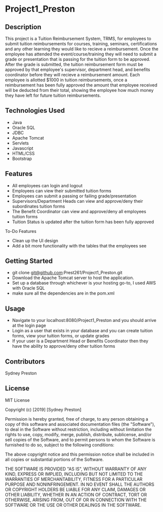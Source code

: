 # Project1_Preston

## Description

This project is a Tuition Reimbursement System, TRMS, for employees to submit tuition reimbursements for courses, training, seminars, certifications and any other learning they would like to recieve a reimbursement. Once the employee has attended the event/course/training they will need to submit a grade or presentation that is passing for the tuition form to be approved. After the grade is submitted, the tuition reimbursement form must be approved by that employee's supervisor, department head, and benefits coordinator before they will recieve a reimbursement amount. Each employee is allotted $1000 in tuition reimbursements, once a reimbursement has been fully approved the amount that employee received will be deducted from their total, showing the employee how much money they have left for future tuition reimbursements.

## Technologies Used
* Java
* Oracle SQL
* JDBC
* Apache Tomcat
* Servlets
* Javascript
* HTML/CSS
* Bootstrap

## Features
* All employees can login and logout
* Employees can view their submitted tuition forms
* Employees can submit a passing or failing grade/presentation
* Supervisors/Department Heads can view and approve/deny their subordinates tuition forms
* The Benefit Coordinator can view and approve/deny all employees tuition forms
* Tuition Status is updated after the tuition form has been fully approved

To-Do Features
* Clean up the UI design
* Add a bit more functionality with the tables that the employees see

## Getting Started
* git clone git@github.com:Prest261/Project1_Preston.git
* Download the Apache Tomcat server to host the application.
* Set up a database through whichever is your hosting go-to, I used AWS with Oracle SQL
* make sure all the dependencies are in the pom.xml

## Usage
* Navigate to your localhost:8080/Project1_Preston and you should arrive at the login page
* Login as a user that exists in your database and you can create tuition forms, view your tuition forms, or update grades
* If your user is a Department Head or Benefits Coordinator then they have the ability to approve/deny other tuition forms

## Contributors
Sydney Preston

## License
MIT License

Copyright (c) [2019] [Sydney Preston]

Permission is hereby granted, free of charge, to any person obtaining a copy of this software and associated documentation files (the "Software"), to deal in the Software without restriction, including without limitation the rights to use, copy, modify, merge, publish, distribute, sublicense, and/or sell copies of the Software, and to permit persons to whom the Software is furnished to do so, subject to the following conditions:

The above copyright notice and this permission notice shall be included in all copies or substantial portions of the Software.

THE SOFTWARE IS PROVIDED "AS IS", WITHOUT WARRANTY OF ANY KIND, EXPRESS OR IMPLIED, INCLUDING BUT NOT LIMITED TO THE WARRANTIES OF MERCHANTABILITY, FITNESS FOR A PARTICULAR PURPOSE AND NONINFRINGEMENT. IN NO EVENT SHALL THE AUTHORS OR COPYRIGHT HOLDERS BE LIABLE FOR ANY CLAIM, DAMAGES OR OTHER LIABILITY, WHETHER IN AN ACTION OF CONTRACT, TORT OR OTHERWISE, ARISING FROM, OUT OF OR IN CONNECTION WITH THE SOFTWARE OR THE USE OR OTHER DEALINGS IN THE SOFTWARE.
